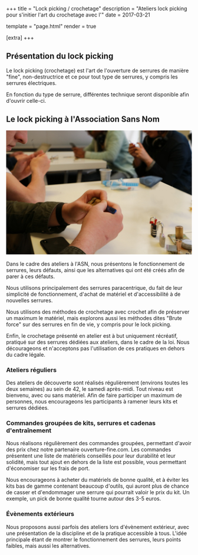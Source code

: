 +++
title = "Lock picking / crochetage"
description = "Ateliers lock picking pour s'initier l'art du crochetage avec l'"
date = 2017-03-21

template = "page.html"
render = true

[extra]
+++

## Présentation du lock picking

Le lock picking (crochetage) est l'art de l'ouverture de serrures de manière "fine", non-destructrice et ce pour tout type de serrures, y compris les serrures électriques.

En fonction du type de serrure, différentes technique seront disponible afin d'ouvrir celle-ci.


## Le lock picking à l'Association Sans Nom

![Un atelier lockpicking à l'ASN](./lockpicking01.jpg)


Dans le cadre des ateliers à l'ASN, nous présentons le fonctionnement de serrures, leurs défauts, ainsi que les alternatives qui ont été créés afin de parer à ces défauts.

Nous utilisons principalement des serrures paracentrique, du fait de leur simplicité de fonctionnement, d'achat de matériel et d'accessibilité à de nouvelles serrures.

Nous utilisons des méthodes de crochetage avec crochet afin de préserver un maximum le matériel, mais explorons aussi les méthodes dites "Brute force" sur des serrures en fin de vie, y compris pour le lock picking.

Enfin, le crochetage présenté en atelier est à but uniquement récréatif, pratiqué sur des serrures dédiées aux ateliers, dans le cadre de la loi. Nous décourageons et n'acceptons pas l'utilisation de ces pratiques en dehors du cadre légale.


### Ateliers réguliers

Des ateliers de découverte sont réalisés régulièrement (environs toutes les deux semaines) au sein de 42, le samedi après-midi. Tout niveau est bienvenu, avec ou sans matériel. Afin de faire participer un maximum de personnes, nous encourageons les participants à ramener leurs kits et serrures dédiées.


### Commandes groupées de kits, serrures et cadenas d'entraînement

Nous réalisons régulièrement des commandes groupées, permettant d'avoir des prix chez notre partenaire ouverture-fine.com. Les commandes présentent une liste de matériels conseillés pour leur durabilité et leur solidité, mais tout ajout en dehors de la liste est possible, vous permettant d'économiser sur les frais de port.

Nous encourageons à acheter du matériels de bonne qualité, et à éviter les kits bas de gamme contenant beaucoup d'outils, qui auront plus de chance de casser et d'endommager une serrure qui pourrait valoir le prix du kit. Un exemple, un pick de bonne qualité tourne autour des 3-5 euros.


### Évènements extérieurs

Nous proposons aussi parfois des ateliers lors d'évènement extérieur, avec une présentation de la discipline et de la pratique accessible à tous. L'idée principale étant de montrer le fonctionnement des serrures, leurs points faibles, mais aussi les alternatives.
